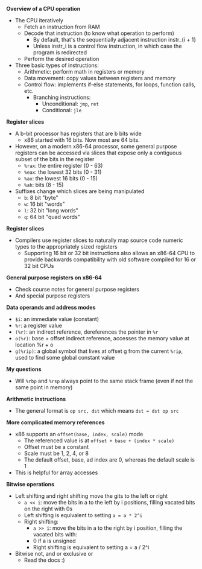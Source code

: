 **Overview of a CPU operation**

- The CPU iteratively
  - Fetch an instruction from RAM
  - Decode that instruction (to know what operation to perform)
    - By default, that's the sequentially adjacent instruction instr\_{i + 1}
    - Unless instr_i is a control flow instruction, in which case the program is redirected
  - Perform the desired operation
- Three basic types of instructions:
  - Arithmetic: perform math in registers or memory
  - Data movement: copy values between registers and memory
  - Control flow: implements if-else statements, for loops, function calls, etc.
    - Branching instructions:
      - Unconditional: `jmp`, `ret`
      - Conditional: `jle`

**Register slices**

- A b-bit processor has registers that are b bits wide
  - x86 started with 16 bits. Now most are 64 bits.
- However, on a modern x86-64 processor, some general purpose registers can be accessed via slices that expose only a contiguous subset of the bits in the register
  - `%rax`: the entire register (0 - 63)
  - `%eax`: the lowest 32 bits (0 - 31)
  - `%ax`: the lowest 16 bits (0 - 15)
  - `%ah`: bits (8 - 15)
- Suffixes change which slices are being manipulated
  - `b`: 8 bit "byte"
  - `w`: 16 bit "words"
  - `l`: 32 bit "long words"
  - `q`: 64 bit "quad words"

**Register slices**

- Compilers use register slices to naturally map source code numeric types to the appropriately sized registers
  - Supporting 16 bit or 32 bit instructions also allows an x86-64 CPU to provide backwards compatibility with old software compiled for 16 or 32 bit CPUs

**General purpose registers on x86-64**

- Check course notes for general purpose registers
- And special purpose registers

**Data operands and address modes**

- `$i`: an immediate value (constant)
- `%r`: a register value
- `(%r)`: an indirect reference, dereferences the pointer in `%r`
- `o(%r)`: base + offset indirect reference, accesses the memory value at location %r + o
- `g(%rip)`: a global symbol that lives at offset g from the current `%rip`, used to find some global constant value

**My questions**

- Will `%rbp` and `%rsp` always point to the same stack frame (even if not the same point in memory)

**Arithmetic instructions**

- The general format is `op src, dst` which means `dst = dst op src`

**More complicated memory references**

- x86 supports an `offset(base, index, scale)` mode
  - The referenced value is at `offset + base + (index * scale)`
  - Offset must be a constant
  - Scale must be 1, 2, 4, or 8
  - The default offset, base, ad index are 0, whereas the default scale is 1
- This is helpful for array accesses

**Bitwise operations**

- Left shifting and right shifting move the gits to the left or right
  - `a << i`: move the bits in a to the left by i positions, filling vacated bits on the right with 0s
  - Left shifting is equivalent to setting `a = a * 2^i`
  - Right shifting:
    - `a >> i`: move the bits in a to the right by i position, filling the vacated bits with:
    - 0 if a is unsigned
    - Right shifting is equivalent to setting a = a / 2^i
- Bitwise not, and or exclusive or
  - Read the docs :)
